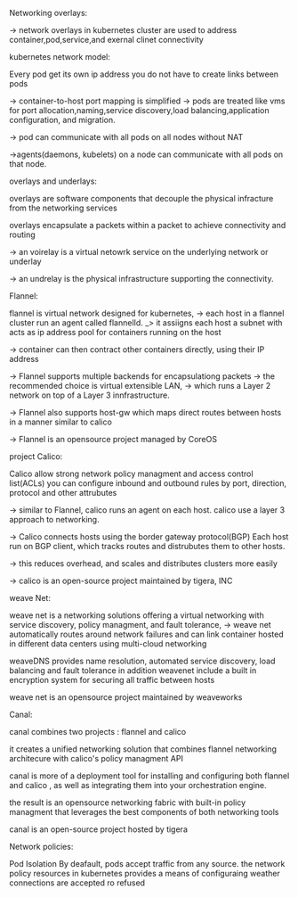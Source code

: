 Networking overlays:

-> network overlays in kubernetes cluster are used to address container,pod,service,and exernal clinet connectivity


kubernetes network model:


Every pod get its own ip address
you do not have to create links between pods


-> container-to-host port mapping is simplified
-> pods are treated like vms for port allocation,naming,service discovery,load balancing,application configuration, and migration.

-> pod can communicate with all pods on all nodes without NAT

->agents(daemons, kubelets) on a node can communicate with all pods on that node.

overlays and underlays:

overlays are software components that decouple the physical infracture from the networking services

overlays encapsulate a packets within a packet to achieve connectivity and routing

-> an voirelay is a virtual netowrk service on the underlying network or underlay

-> an undrelay is the physical infrastructure supporting the connectivity.



Flannel:

flannel is virtual network designed for kubernetes,
-> each host in a flannel cluster run an  agent called flannelId.
_> it assiigns each host a subnet with acts as ip address pool for containers running on the host


-> container can then contract other containers directly, using their IP address

-> Flannel supports multiple backends for encapsulationg packets
-> the recommended choice is virtual extensible LAN,
-> which runs a Layer 2 network on top of a Layer 3 innfrastructure.

-> Flannel also supports host-gw which maps direct routes between hosts in a manner similar to calico

-> Flannel is an opensource project managed by CoreOS


project Calico:

Calico allow strong network policy managment and access control list(ACLs) you can configure inbound and outbound rules by port, direction, protocol and other attrubutes

-> similar to Flannel, calico runs an agent on each host. calico use a layer 3 approach to networking.

-> Calico connects hosts using the border gateway protocol(BGP) Each host run on BGP client, which tracks routes and distrubutes them to other hosts.

-> this reduces overhead, and scales and distributes  clusters more easily

-> calico is an open-source project maintained by tigera, INC


weave Net: 

weave net is a networking solutions offering a virtual networking with service discovery, policy managment, and fault tolerance,
-> weave net automatically routes around network failures and can link container hosted in different data centers using multi-cloud networking

weaveDNS provides name resolution, automated service discovery, load balancing and fault tolerance in addition weavenet include a  built in encryption system for securing all traffic between hosts

weave net is an opensource project maintained by weaveworks

Canal:

canal combines two projects : flannel and calico

it creates a unified networking solution that combines flannel networking architecure with calico's policy managment API

canal is more of a deployment tool for installing and configuring both flannel and calico , as well as integrating them into your orchestration engine.

the result is an opensource networking fabric with built-in policy managment that leverages the best components of both networking tools

canal is an open-source project hosted by tigera



Network policies:

Pod Isolation 
By deafault, pods accept traffic from any source. the network policy resources in kubernetes provides a means of configuraing weather connections are accepted ro refused




